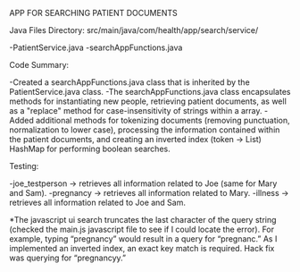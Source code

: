 APP FOR SEARCHING PATIENT DOCUMENTS

Java Files Directory: src/main/java/com/health/app/search/service/ 

-PatientService.java
-searchAppFunctions.java

Code Summary:

-Created a searchAppFunctions.java class that is inherited by the PatientService.java class. 
-The searchAppFunctions.java class encapsulates methods for instantiating new people, retrieving patient documents, as well as a "replace" method for case-insensitivity of strings within a array.
-Added additional methods for tokenizing documents (removing punctuation, normalization to lower case), processing the information contained within the patient documents, and creating an inverted index (token -> List<patient>) HashMap for performing boolean searches.

Testing:

-joe_testperson -> retrieves all information related to Joe (same for Mary and Sam).
-pregnancy -> retrieves all information related to Mary.
-illness -> retrieves all information related to Joe and Sam.

*The javascript ui search truncates the last character of the query string (checked the main.js javascript file to see if I could locate the error). For example, typing “pregnancy” would result in a query for “pregnanc.” As I implemented an inverted index, an exact key match is required. Hack fix was querying for “pregnancyy.”




